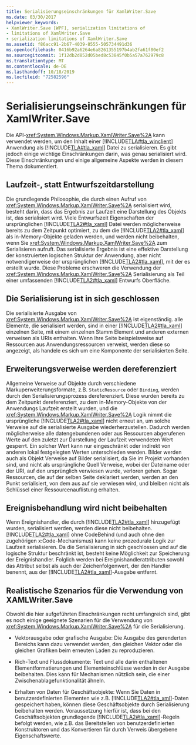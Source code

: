```yaml
---
title: Serialisierungseinschränkungen für XamlWriter.Save
ms.date: 03/30/2017
helpviewer_keywords:
- XamlWriter.Save [WPF], serialization limitations of
- limitations of XamlWriter.Save
- serialization limitations of XamlWriter.Save
ms.assetid: f86acc91-2b67-4039-8555-505734491d36
ms.openlocfilehash: 0416b92a6264e6a8261355197b4ab2fa61f80ef2
ms.sourcegitcommit: 1f12db2d852d05bed8c53845f0b5a57a762979c8
ms.translationtype: MT
ms.contentlocale: de-DE
ms.lasthandoff: 10/18/2019
ms.locfileid: "72582596"
---
```

# <a name="serialization-limitations-of-xamlwritersave"></a>Serialisierungseinschränkungen für XamlWriter.Save
Die API-<xref:System.Windows.Markup.XamlWriter.Save%2A> kann verwendet werden, um den Inhalt einer [!INCLUDE[TLA#tla_winclient](../../../../includes/tlasharptla-winclient-md.md)] Anwendung als [!INCLUDE[TLA#tla_xaml](../../../../includes/tlasharptla-xaml-md.md)] Datei zu serialisieren. Es gibt jedoch einige wichtige Einschränkungen darin, was genau serialisiert wird. Diese Einschränkungen und einige allgemeine Aspekte werden in diesem Thema dokumentiert.  

<a name="Run_Time__Not_Design_Time_Representation"></a>   
## <a name="run-time-not-design-time-representation"></a>Laufzeit-, statt Entwurfszeitdarstellung  
 Die grundlegende Philosophie, die durch einen Aufruf von <xref:System.Windows.Markup.XamlWriter.Save%2A> serialisiert wird, besteht darin, dass das Ergebnis zur Laufzeit eine Darstellung des Objekts ist, das serialisiert wird. Viele Entwurfszeit Eigenschaften der ursprünglichen [!INCLUDE[TLA2#tla_xaml](../../../../includes/tla2sharptla-xaml-md.md)] Datei werden möglicherweise bereits zu dem Zeitpunkt optimiert, zu dem die [!INCLUDE[TLA2#tla_xaml](../../../../includes/tla2sharptla-xaml-md.md)] als in-Memory-Objekte geladen werden, und werden nicht beibehalten, wenn Sie <xref:System.Windows.Markup.XamlWriter.Save%2A> zum Serialisieren aufruft. Das serialisierte Ergebnis ist eine effektive Darstellung der konstruierten logischen Struktur der Anwendung, aber nicht notwendigerweise der ursprünglichen [!INCLUDE[TLA2#tla_xaml](../../../../includes/tla2sharptla-xaml-md.md)], mit der es erstellt wurde. Diese Probleme erschweren die Verwendung der <xref:System.Windows.Markup.XamlWriter.Save%2A> Serialisierung als Teil einer umfassenden [!INCLUDE[TLA2#tla_xaml](../../../../includes/tla2sharptla-xaml-md.md)] Entwurfs Oberfläche.  
  
<a name="Serialization_is_Self_Contained"></a>   
## <a name="serialization-is-self-contained"></a>Die Serialisierung ist in sich geschlossen  
 Die serialisierte Ausgabe von <xref:System.Windows.Markup.XamlWriter.Save%2A> ist eigenständig. alle Elemente, die serialisiert werden, sind in einer [!INCLUDE[TLA2#tla_xaml](../../../../includes/tla2sharptla-xaml-md.md)] einzelnen Seite, mit einem einzelnen Stamm Element und anderen externen verweisen als URIs enthalten. Wenn Ihre Seite beispielsweise auf Ressourcen aus Anwendungsressourcen verweist, werden diese so angezeigt, als handele es sich um eine Komponente der serialisierten Seite.  
  
<a name="Extension_References_are_Dereferenced"></a>   
## <a name="extension-references-are-dereferenced"></a>Erweiterungsverweise werden dereferenziert  
 Allgemeine Verweise auf Objekte durch verschiedene Markuperweiterungsformate, z.B. `StaticResource` oder `Binding`, werden durch den Serialisierungsprozess dereferenziert. Diese wurden bereits zu dem Zeitpunkt dereferenziert, zu dem in-Memory-Objekte von der Anwendungs Laufzeit erstellt wurden, und die <xref:System.Windows.Markup.XamlWriter.Save%2A> Logik nimmt die ursprüngliche [!INCLUDE[TLA2#tla_xaml](../../../../includes/tla2sharptla-xaml-md.md)] nicht erneut an, um solche Verweise auf die serialisierte Ausgabe wiederherzustellen. Dadurch werden möglicherweise alle datengebundenen oder aus Ressourcen abgerufenen Werte auf den zuletzt zur Darstellung der Laufzeit verwendeten Wert gesperrt. Ein solcher Wert kann nur eingeschränkt oder indirekt von anderen lokal festgelegten Werten unterschieden werden. Bilder werden auch als Objekt Verweise auf Bilder serialisiert, da Sie im Projekt vorhanden sind, und nicht als ursprüngliche Quell Verweise, wobei der Dateiname oder der URI, auf den ursprünglich verwiesen wurde, verloren gehen. Sogar Ressourcen, die auf der selben Seite deklariert werden, werden an den Punkt serialisiert, von dem aus auf sie verwiesen wird, und bleiben nicht als Schlüssel einer Ressourcenauflistung erhalten.  
  
<a name="Event_Handling_is_Not_Preserved"></a>   
## <a name="event-handling-is-not-preserved"></a>Ereignisbehandlung wird nicht beibehalten  
 Wenn Ereignishandler, die durch [!INCLUDE[TLA2#tla_xaml](../../../../includes/tla2sharptla-xaml-md.md)] hinzugefügt wurden, serialisiert werden, werden diese nicht beibehalten. [!INCLUDE[TLA2#tla_xaml](../../../../includes/tla2sharptla-xaml-md.md)] ohne CodeBehind (und auch ohne den zugehörigen x:Code-Mechanismus) kann keine prozedurale Logik zur Laufzeit serialisieren. Da die Serialisierung in sich geschlossen und auf die logische Struktur beschränkt ist, besteht keine Möglichkeit zur Speicherung der Ereignishandler. Folglich werden bei Ereignishandlerattributen sowohl das Attribut selbst als auch der Zeichenfolgenwert, der den Handler benennt, aus der [!INCLUDE[TLA2#tla_xaml](../../../../includes/tla2sharptla-xaml-md.md)]-Ausgabe entfernt.  
  
<a name="Realistic_Scenarios_for_Use_of_XAMLWriter_Save"></a>   
## <a name="realistic-scenarios-for-use-of-xamlwritersave"></a>Realistische Szenarios für die Verwendung von XAMLWriter.Save  
 Obwohl die hier aufgeführten Einschränkungen recht umfangreich sind, gibt es noch einige geeignete Szenarien für die Verwendung von <xref:System.Windows.Markup.XamlWriter.Save%2A> für die Serialisierung.  
  
- Vektorausgabe oder grafische Ausgabe: Die Ausgabe des gerenderten Bereichs kann dazu verwendet werden, den gleichen Vektor oder die gleichen Grafiken beim erneuten Laden zu reproduzieren.  
  
- Rich-Text und Flussdokumente: Text und alle darin enthaltenen Elementformatierungen und Elementeinschlüsse werden in der Ausgabe beibehalten. Dies kann für Mechanismen nützlich sein, die einer Zwischenablagefunktionalität ähneln.  
  
- Erhalten von Daten für Geschäftsobjekte: Wenn Sie Daten in benutzerdefinierten Elementen wie z.B. [!INCLUDE[TLA2#tla_xml](../../../../includes/tla2sharptla-xml-md.md)]-Daten gespeichert haben, können diese Geschäftsobjekte durch Serialisierung beibehalten werden. Voraussetzung hierfür ist, dass bei den Geschäftsobjekten grundlegende [!INCLUDE[TLA2#tla_xaml](../../../../includes/tla2sharptla-xaml-md.md)]-Regeln befolgt werden, wie z.B. das Bereitstellen von benutzerdefinierten Konstruktoren und das Konvertieren für durch Verweis übergebene Eigenschaftswerte.
